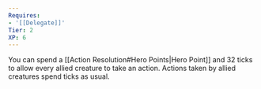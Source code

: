 ```yaml
---
Requires:
- '[[Delegate]]'
Tier: 2
XP: 6
---
```

You can spend a [[Action Resolution#Hero Points|Hero Point]] and 32 ticks to allow every allied creature to take an action. Actions taken by allied creatures spend ticks as usual.